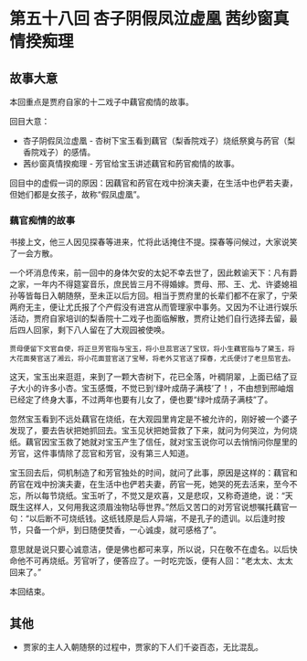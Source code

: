 # 第五十八回 杏子阴假凤泣虚凰 茜纱窗真情揆痴理

## 故事大意

本回重点是贾府自家的十二戏子中藕官痴情的故事。

回目大意：

* 杏子阴假凤泣虚凰 - 杏树下宝玉看到藕官（梨香院戏子）烧纸祭奠与菂官（梨香院戏子）的感情。
* 茜纱窗真情揆痴理 - 芳官给宝玉讲述藕官和菂官痴情的故事。

回目中的虚假一词的原因：因藕官和菂官在戏中扮演夫妻，在生活中也俨若夫妻，但她们都是女孩子，故称“假凤虚凰”。

### 藕官痴情的故事

书接上文，他三人因见探春等进来，忙将此话掩住不提。探春等问候过，大家说笑了一会方散。

一个坏消息传来，前一回中的身体欠安的太妃不幸去世了，因此敕谕天下：凡有爵之家，一年内不得筵宴音乐，庶民皆三月不得婚嫁。贾母、邢、王、尤、许婆媳祖孙等皆每日入朝随祭，至未正以后方回。相当于贾府里的长辈们都不在家了，宁荣两府无主，便让尤氏报了个产假没有进宫从而管理家中事务。又因为不让进行娱乐活动，贾府自家培训的梨香院十二戏子也面临解散，贾府让她们自行选择去留，最后四人回家，剩下八人留在了大观园被使唤。

```shell
贾母便留下文官自使，将正旦芳官指与宝玉，将小旦蕊官送了宝钗，将小生藕官指与了黛玉，将大花面葵官送了湘云，将小花面荳官送了宝琴，将老外艾官送了探春，尤氏便讨了老旦茄官去。
```

这天，宝玉出来逛逛，来到了一颗大杏树下，花已全落，叶稠阴翠，上面已结了豆子大小的许多小杏。宝玉感慨，不觉已到‘绿叶成荫子满枝’了！，不由想到邢岫烟已经定了终身大事，不过两年也要有儿女了，便也要“绿叶成荫子满枝”了。

忽然宝玉看到不远处藕官在烧纸，在大观园里肯定是不被允许的，刚好被一个婆子发现了，要去告状把她抓回去。宝玉见状把她营救了下来，就问为何哭泣，为何烧纸。藕官因宝玉救了她就对宝玉产生了信任，就对宝玉说你可以去悄悄问你屋里的芳官，这件事情除了蕊官和芳官，没有第三人知道。

宝玉回去后，伺机制造了和芳官独处的时间，就问了此事，原因是这样的：藕官和菂官在戏中扮演夫妻，在生活中也俨若夫妻，菂官一死，她哭的死去活来，至今不忘，所以每节烧纸。宝玉听了，不觉又是欢喜，又是悲叹，又称奇道绝，说：“天既生这样人，又何用我这须眉浊物玷辱世界。”然后又苦口的对芳官说想嘱托藕官一句：“以后断不可烧纸钱。这纸钱原是后人异端，不是孔子的遗训。以后逢时按节，只备一个炉，到日随便焚香，一心诚虔，就可感格了”。

意思就是说只要心诚意洁，便是佛也都可来享，所以说，只在敬不在虚名。以后快命他不可再烧纸。芳官听了，便答应了。一时吃完饭，便有人回：“老太太、太太回来了。”

本回结束。

## 其他

* 贾家的主人入朝随祭的过程中，贾家的下人们千姿百态，无比混乱。
